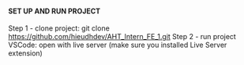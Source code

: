 #### SET UP AND RUN PROJECT
Step 1 - clone project: git clone https://github.com/hieudhdev/AHT_Intern_FE_1.git
Step 2 - run project VSCode: open with live server (make sure you installed Live Server extension)